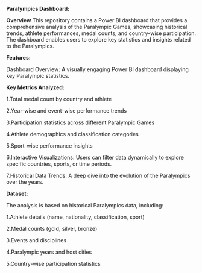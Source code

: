 **Paralympics Dashboard:**

**Overview**
This repository contains a Power BI dashboard that provides a comprehensive analysis of the Paralympic Games, showcasing historical trends, athlete performances, medal counts, and country-wise participation. The dashboard enables users to explore key statistics and insights related to the Paralympics.

**Features:**

Dashboard Overview: A visually engaging Power BI dashboard displaying key Paralympic statistics.

**Key Metrics Analyzed:**

1.Total medal count by country and athlete

2.Year-wise and event-wise performance trends

3.Participation statistics across different Paralympic Games

4.Athlete demographics and classification categories

5.Sport-wise performance insights

6.Interactive Visualizations: Users can filter data dynamically to explore specific countries, sports, or time periods.

7.Historical Data Trends: A deep dive into the evolution of the Paralympics over the years.

**Dataset:**

The analysis is based on historical Paralympics data, including:

1.Athlete details (name, nationality, classification, sport)

2.Medal counts (gold, silver, bronze)

3.Events and disciplines

4.Paralympic years and host cities

5.Country-wise participation statistics
